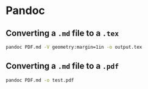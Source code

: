 # Pandoc

## Converting a `.md` file to a `.tex`

```bash
pandoc PDF.md -V geometry:margin=1in -o output.tex
```

## Converting a `.md` file to a `.pdf`

```bash
pandoc PDF.md -o test.pdf
```
